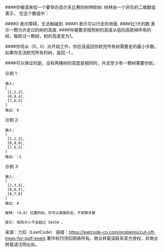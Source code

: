 ####你被请来给一个要举办高尔夫比赛的树林砍树. 树林由一个非负的二维数组表示， 在这个数组中：

####0 表示障碍，无法触碰到.
####1 表示可以行走的地面.
####比1大的数 表示一颗允许走过的树的高度.
####你被要求按照树的高度从低向高砍掉所有的树，每砍过一颗树，树的高度变为1。

####你将从（0，0）点开始工作，你应该返回你砍完所有树需要走的最小步数。 如果你无法砍完所有的树，返回 -1 。

####可以保证的是，没有两棵树的高度是相同的，并且至少有一颗树需要你砍。

示例 1:
```
输入: 
[
 [1,2,3],
 [0,0,4],
 [7,6,5]
]
输出: 6
```

示例 2:
```
输入: 
[
 [1,2,3],
 [0,0,0],
 [7,6,5]
]
输出: -1
```

示例 3:
```
输入: 
[
 [2,3,4],
 [0,0,5],
 [8,7,6]
]
输出: 6

解释: (0,0) 位置的树，你可以直接砍去，不用算步数
```
``` 
提示: 矩阵大小不会超过 50x50 。
```
来源：力扣（LeetCode）
链接：https://leetcode-cn.com/problems/cut-off-trees-for-golf-event
著作权归领扣网络所有。商业转载请联系官方授权，非商业转载请注明出处。